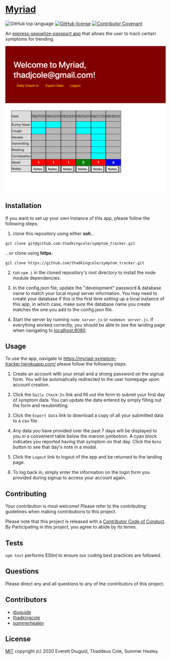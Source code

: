 # [Myriad](https://myriad-symptom-tracker.herokuapp.com/)

![GitHub top language](https://img.shields.io/github/languages/top/thadkingcole/symptom_tracker)
[![GitHub license](https://img.shields.io/github/license/thadkingcole/symptom_tracker)](LICENSE)
[![Contributor Covenant](https://img.shields.io/badge/Contributor%20Covenant-v2.0%20adopted-ff69b4.svg)](code_of_conduct.md)

An [express-sequelize-passport app](https://myriad-symptom-tracker.herokuapp.com/) that allows the user to track certain symptoms for trending.

[![screenshot](./public/images/screenshot.png)](https://myriad-symptom-tracker.herokuapp.com/)

## Installation

If you want to set up your own instance of this app, please follow the following steps.

1. clone this repository using either **ssh**...

```terminal
git clone git@github.com:thadkingcole/symptom_tracker.git
```

...or clone using **https**.

```terminal
git clone https://github.com/thadkingcole/symptom_tracker.git
```

2. run ```npm i``` in the cloned repository's root directory to install the node module dependencies.

1. In the config.json file, update the "development" password & database name to match your local mysql server information. You may need to create your database if this is the first time setting up a local instance of this app, in which case, make sure the database name you create matches the one you add to the config.json file.

1. Start the server by running ```node server.js``` or ```nodemon server.js```. If everything worked correctly, you should be able to see the landing page when navigating to <localhost:8080>.

## Usage

To use the app, navigate to <https://myriad-symptom-tracker.herokuapp.com/> please follow the following steps.

1. Create an account with your email and a strong password on the signup form. You will be automatically redirected to the user homepage upon account creation.

1. Click the ```Daily Check-In``` link and fill out the form to submit your first day of symptom data. You can update the data entered by simply filling out the form and resubmitting.

1. Click the ```Export Data``` link to download a copy of all your submitted data to a csv file.

1. Any data you have provided over the past 7 days will be displayed to you in a convenient table below the maroon jumbotron. A cyan block indicates you reported having that symptom on that day. Click the ```Note``` button to see that day's note in a modal.

1. Click the ```Logout``` link to logout of the app and be returned to the landing page.

1. To log back in, simply enter the information on the login form you provided during signup to access your account again.


## Contributing

Your contribution is most welcome! Please refer to the contributing guidelines when making contributions to this project.

Please note that this project is released with a [Contributor Code of Conduct](code_of_conduct.md). By Participating in this project, you agree to abide by its terms.

## Tests

```npm test``` performs ESlint to ensure our coding best practices are followed.

## Questions

Please direct any and all questions to any of the contributors of this project.

## Contributors

- [diuguide](https://github.com/diuguide)
- [thadkingcole](https://github.com/thadkingcole)
- [summerhealey](https://github.com/summerhealey)

## License

[MIT](LICENSE) copyright (c) 2020 Everett Diuguid, Thaddeus Cole, Summer Healey.
